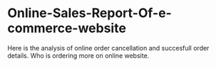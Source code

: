 # Online-Sales-Report-Of-e-commerce-website
Here is the analysis of online order cancellation and succesfull order details. Who is ordering more on online website. 
